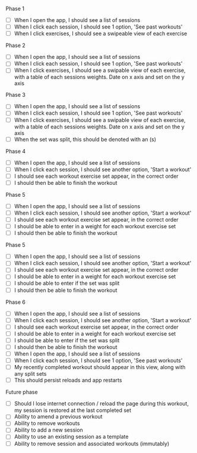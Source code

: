 Phase 1

- [ ] When I open the app, I should see a list of sessions
- [ ] When I click each session, I should see 1 option, 'See past workouts'
- [ ] When I click exercises, I should see a swipeable view of each exercise

Phase 2
- [ ] When I open the app, I should see a list of sessions
- [ ] When I click each session, I should see 1 option, 'See past workouts'
- [ ] When I click exercises, I should see a swipable view of each exercise, with a table of each sessions weights. Date on x axis and set on the y axis

Phase 3
- [ ] When I open the app, I should see a list of sessions
- [ ] When I click each session, I should see 1 option, 'See past workouts'
- [ ] When I click exercises, I should see a swipable view of each exercise, with a table of each sessions weights. Date on x axis and set on the y axis
- [ ] When the set was split, this should be denoted with an (s)

Phase 4
- [ ] When I open the app, I should see a list of sessions
- [ ] When I click each session, I should see another option, 'Start a workout'
- [ ] I should see each workout exercise set appear, in the correct order
- [ ] I should then be able to finish the workout

Phase 5
- [ ] When I open the app, I should see a list of sessions
- [ ] When I click each session, I should see another option, 'Start a workout'
- [ ] I should see each workout exercise set appear, in the correct order
- [ ] I should be able to enter in a weight for each workout exercise set
- [ ] I should then be able to finish the workout

Phase 5
- [ ] When I open the app, I should see a list of sessions
- [ ] When I click each session, I should see another option, 'Start a workout'
- [ ] I should see each workout exercise set appear, in the correct order
- [ ] I should be able to enter in a weight for each workout exercise set
- [ ] I should be able to enter if the set was split
- [ ] I should then be able to finish the workout

Phase 6
- [ ] When I open the app, I should see a list of sessions
- [ ] When I click each session, I should see another option, 'Start a workout'
- [ ] I should see each workout exercise set appear, in the correct order
- [ ] I should be able to enter in a weight for each workout exercise set
- [ ] I should be able to enter if the set was split
- [ ] I should then be able to finish the workout
- [ ] When I open the app, I should see a list of sessions
- [ ] When I click each session, I should see 1 option, 'See past workouts'
- [ ] My recently completed workout should appear in this view, along with any split sets
- [ ] This should persist reloads and app restarts

Future phase
- [ ] Should I lose internet connection / reload the page during this workout, my session is restored at the last completed set
- [ ] Ability to amend a previous workout
- [ ] Ability to remove workouts
- [ ] Ability to add a new session
- [ ] Ability to use an existing session as a template
- [ ] Ability to remove session and associated workouts (immutably)